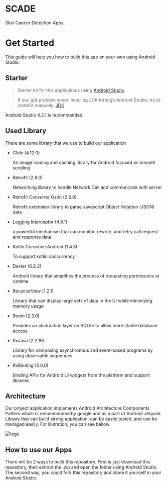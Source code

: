 # SCADE
Skin Cancer Detection Apps.

# Get Started

This guide will help you how to build this app on your own using Android Studio.


## Starter

> Starter kit for this applications using [Android Studio](https://developer.android.com/studio/index.html#downloads)

> If you got problem when installing JDK through Android Studio, try to install it manually. [JDK](https://www.oracle.com/java/technologies/javase/javase-jdk8-downloads.html)

Android Studio 4.2.1 is recommended.

## Used Library

There are some library that we use to build our application

* Glide (4.12.0)

  An image loading and caching library for Android focused on smooth scrolling

* Retrofit (2.9.0)

  Networking library to handle Network Call and communicate with server

* Retrofit Converter Gson (2.9.0)

  Retrofit extension library to parse Javascript Object Notation (JSON) data

* Logging Interceptor (4.9.1)

  a powerful mechanism that can monitor, rewrite, and retry call request and response data

* Kotlin Coroutine Android (1.4.3)

  To support kotlin concurrency

* Dexter (6.2.2)

  Android library that simplifies the process of requesting permissions at runtime

* RecyclerView (1.2.1)

  Library that can display large sets of data in the UI while minimizing memory usage

* Room (2.3.0)

  Provides an abstraction layer on SQLite to allow more stable database access

* RxJava (2.2.19)

  Library for composing asynchronous and event-based programs by using observable sequences

* RxBinding (2.0.0)

  binding APIs for Android UI widgets from the platform and support libraries
  
## Architecture

Our project application implements Android Architecture Components Pattern which is recommended by google and as a part of Android Jetpack. Library that can build strong application, can be easily tested, and can be managed easily. For illutration, you can see bellow

![logo](https://github.com/dimasbjg/scade/blob/master/assets/SCADE_diagram.png)

## How to use our Apps

There will be 2 ways to build this repository. First is just download this repository, then extract the .zip and open the folder using Android Studio.
The second way, you could fork this repository and clone it yourself in your Android Studio.
